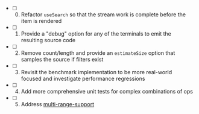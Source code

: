 - [ ] 0. Refactor `useSearch` so that the stream work is complete before the item is rendered  
- [ ] 1. Provide a "debug" option for any of the terminals to emit the resulting source code 
- [ ] 2. Remove count/length and provide an `estimateSize` option that samples the source if filters exist 
- [ ] 3. Revisit the benchmark implementation to be more real-world focused and investigate performance regressions
- [ ] 4. Add more comprehensive unit tests for complex combinations of ops
- [ ] 5. Address [multi-range-support](./multi-range-support.md)
